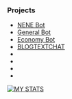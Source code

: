 ### Projects 
- [NENE Bot](https://github.com/Jannnn1235/NENEbot-DiscordPy)     
- [General Bot](https://github.com/Jannnn1235/NewbieDiscordBot)   
- [Economy Bot](https://github.com/Jannnn1235/EconomyDiscord.py) 
- [BLOGTEXTCHAT](http://mytestproject.tsgintertrade.com)        
-
-
-
-



[![MY STATS](https://github-readme-stats.vercel.app/api/top-langs/?username=jannnn1235&layout=compact&langs_count=10&hide_border=true&custom_title=Languages&bg_color=00000000)](https://github.com/Jannnn1235)





